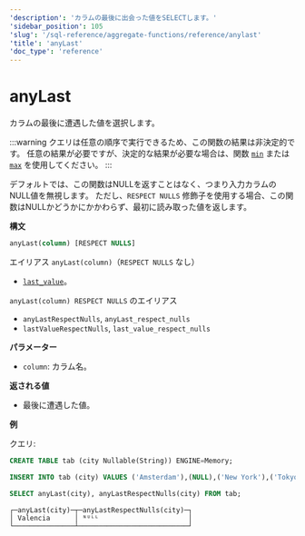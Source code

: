 ```yaml
---
'description': 'カラムの最後に出会った値をSELECTします。'
'sidebar_position': 105
'slug': '/sql-reference/aggregate-functions/reference/anylast'
'title': 'anyLast'
'doc_type': 'reference'
---
```



# anyLast

カラムの最後に遭遇した値を選択します。

:::warning
クエリは任意の順序で実行できるため、この関数の結果は非決定的です。
任意の結果が必要ですが、決定的な結果が必要な場合は、関数 [`min`](../reference/min.md) または [`max`](../reference/max.md) を使用してください。
:::

デフォルトでは、この関数はNULLを返すことはなく、つまり入力カラムのNULL値を無視します。
ただし、`RESPECT NULLS` 修飾子を使用する場合、この関数はNULLかどうかにかかわらず、最初に読み取った値を返します。

**構文**

```sql
anyLast(column) [RESPECT NULLS]
```

エイリアス `anyLast(column)`（`RESPECT NULLS` なし）
- [`last_value`](../reference/last_value.md)。

`anyLast(column) RESPECT NULLS` のエイリアス
- `anyLastRespectNulls`, `anyLast_respect_nulls`
- `lastValueRespectNulls`, `last_value_respect_nulls`

**パラメーター**
- `column`: カラム名。

**返される値**

- 最後に遭遇した値。

**例**

クエリ:

```sql
CREATE TABLE tab (city Nullable(String)) ENGINE=Memory;

INSERT INTO tab (city) VALUES ('Amsterdam'),(NULL),('New York'),('Tokyo'),('Valencia'),(NULL);

SELECT anyLast(city), anyLastRespectNulls(city) FROM tab;
```

```response
┌─anyLast(city)─┬─anyLastRespectNulls(city)─┐
│ Valencia      │ ᴺᵁᴸᴸ                      │
└───────────────┴───────────────────────────┘
```
